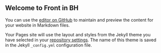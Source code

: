 ## Welcome to Front in BH

You can use the [editor on GitHub](https://github.com/frontinbh/frontinbh/edit/master/index.md) to maintain and preview the content for your website in Markdown files.

Your Pages site will use the layout and styles from the Jekyll theme you have selected in your [repository settings](https://github.com/frontinbh/frontinbh/settings). The name of this theme is saved in the Jekyll `_config.yml` configuration file.
